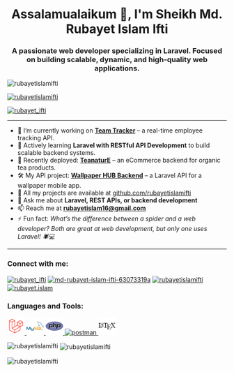 <h1 align="center">Assalamualaikum 👋, I'm Sheikh Md. Rubayet Islam Ifti</h1>
<h3 align="center">A passionate web developer specializing in Laravel. Focused on building scalable, dynamic, and high-quality web applications.</h3>

<p align="left"> <img src="https://komarev.com/ghpvc/?username=rubayetislamifti&label=Profile%20views&color=0e75b6&style=flat" alt="rubayetislamifti" /> </p>

<p align="left"> <a href="https://github.com/ryo-ma/github-profile-trophy"><img src="https://github-profile-trophy.vercel.app/?username=rubayetislamifti" alt="rubayetislamifti" /></a> </p>

<p align="left"> <a href="https://twitter.com/rubayet_ifti" target="blank"><img src="https://img.shields.io/twitter/follow/rubayet_ifti?logo=twitter&style=for-the-badge" alt="rubayet_ifti" /></a> </p>


---

* 🔭 I’m currently working on [**Team Tracker**](https://github.com/rubayetislamifti/team_tracker_backend) – a real-time employee tracking API.
* 🌱 Actively learning **Laravel with RESTful API Development** to build scalable backend systems.
* 🚀 Recently deployed: [**TeanaturE**](https://github.com/rubayetislamifti/Tea_Nature) – an eCommerce backend for organic tea products.
* 🛠️ My API project: [**Wallpaper HUB Backend**](https://github.com/rubayetislamifti/wallpaper_hub_backend) – a Laravel API for a wallpaper mobile app.
* 📂 All my projects are available at [github.com/rubayetislamifti](https://github.com/rubayetislamifti)
* 💬 Ask me about **Laravel, REST APIs, or backend development**
* 📫 Reach me at **[rubayetislam16@gmail.com](mailto:rubayetislam16@gmail.com)**
* ⚡ Fun fact: *What’s the difference between a spider and a web developer? Both are great at web development, but only one uses Laravel! 🕷️💻*

---

<h3 align="left">Connect with me:</h3>
<p align="left">
<a href="https://twitter.com/rubayet_ifti" target="blank"><img align="center" src="https://raw.githubusercontent.com/rahuldkjain/github-profile-readme-generator/master/src/images/icons/Social/twitter.svg" alt="rubayet_ifti" height="30" width="40" /></a>
<a href="www.linkedin.com/in/rubayetislamifti" target="blank"><img align="center" src="https://raw.githubusercontent.com/rahuldkjain/github-profile-readme-generator/master/src/images/icons/Social/linked-in-alt.svg" alt="md-rubayet-islam-ifti-63073319a" height="30" width="40" /></a>
<a href="https://www.facebook.com/profile.php?id=61578371667077" target="blank"><img align="center" src="https://raw.githubusercontent.com/rahuldkjain/github-profile-readme-generator/master/src/images/icons/Social/facebook.svg" alt="rubayetislamifti" height="30" width="40" /></a>
<a href="https://www.instagram.com/rubayet.sheikh/" target="blank"><img align="center" src="https://raw.githubusercontent.com/rahuldkjain/github-profile-readme-generator/master/src/images/icons/Social/instagram.svg" alt="rubayet.islam" height="30" width="40" /></a>
</p>

<h3 align="left">Languages and Tools:</h3>
<p align="left">
  <a href="https://laravel.com/" target="_blank" rel="noreferrer">
    <img src="https://github.com/laravel/art/blob/master/laravel-logo.svg" alt="laravel" width="40" height="40"/>
  </a>
  <a href="https://www.mysql.com/" target="_blank" rel="noreferrer">
    <img src="https://raw.githubusercontent.com/devicons/devicon/master/icons/mysql/mysql-original-wordmark.svg" alt="mysql" width="40" height="40"/>
  </a>
  <a href="https://www.php.net" target="_blank" rel="noreferrer">
    <img src="https://raw.githubusercontent.com/devicons/devicon/master/icons/php/php-original.svg" alt="php" width="40" height="40"/>
  </a>
  <a href="https://postman.com" target="_blank" rel="noreferrer">
    <img src="https://www.vectorlogo.zone/logos/getpostman/getpostman-icon.svg" alt="postman" width="40" height="40"/>
  </a>
  <a href="https://www.latex-project.org/" target="_blank" rel="noreferrer">
    <img src="https://raw.githubusercontent.com/devicons/devicon/master/icons/latex/latex-original.svg" alt="latex" width="40" height="40"/>
  </a>
</p>

<p><img align="left" src="https://github-readme-stats.vercel.app/api/top-langs?username=rubayetislamifti&show_icons=true&locale=en&layout=compact" alt="rubayetislamifti" /></p>

<p>&nbsp;<img align="center" src="https://github-readme-stats.vercel.app/api?username=rubayetislamifti&show_icons=true&locale=en" alt="rubayetislamifti" /></p>

<p><img align="center" src="https://github-readme-streak-stats.herokuapp.com/?user=rubayetislamifti&" alt="rubayetislamifti" /></p>

